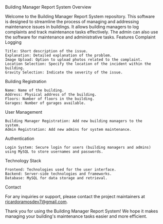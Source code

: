 Building Manager Report System
Overview

Welcome to the Building Manager Report System repository. This software is designed to streamline the process of managing and addressing maintenance issues in buildings. It allows building managers to log complaints and track maintenance tasks effectively. The admin can also use the software for maintenance and administrative tasks.
Features
Complaint Logging

    Title: Short description of the issue.
    Explanation: Detailed explanation of the problem.
    Image Upload: Option to upload photos related to the complaint.
    Location Selection: Specify the location of the incident within the building.
    Gravity Selection: Indicate the severity of the issue.

Building Registration

    Name: Name of the building.
    Address: Physical address of the building.
    Floors: Number of floors in the building.
    Garages: Number of garages available.

User Management

    Building Manager Registration: Add new building managers to the system.
    Admin Registration: Add new admins for system maintenance.

Authentication

    Login System: Secure login for users (building managers and admins) using MySQL to store usernames and passwords.

Technology Stack

    Frontend: Technologies used for the user interface.
    Backend: Server-side technologies and frameworks.
    Database: MySQL for data storage and retrieval.

Contact

For any inquiries or support, please contact the project maintainers at ricardoramosdev7@gmail.com.

Thank you for using the Building Manager Report System! We hope it makes managing your building's maintenance tasks easier and more efficient.
